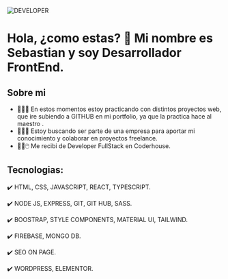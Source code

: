 
![DEVELOPER](https://github.com/sebaceraso/sebaceraso/assets/103971805/a628bc71-3e18-4e1f-be98-baf60f02acb7)


# **Hola, ¿como estas? 👋 Mi nombre es Sebastian y soy Desarrollador FrontEnd.**


## **Sobre mi**

- 💪​💪​💪 En estos momentos estoy practicando con distintos proyectos web, que ire subiendo a GITHUB en mi portfolio, ya que la practica hace al maestro ​.
- 👯👯👯 Estoy buscando ser parte de una empresa para aportar mi conocimiento y colaborar en proyectos freelance.
- ​🧑‍💻​🖱️​  Me recibi de Developer FullStack en Coderhouse.


## **Tecnologias:**

  ✔️ HTML, CSS, JAVASCRIPT, REACT, TYPESCRIPT.
  
  ✔️ NODE JS, EXPRESS, GIT, GIT HUB, SASS.

  ✔️ BOOSTRAP, STYLE COMPONENTS, MATERIAL UI, TAILWIND.
  
  ✔️ FIREBASE, MONGO DB.

  ✔️ SEO ON PAGE.
  
  ✔️ WORDPRESS, ELEMENTOR.
  
